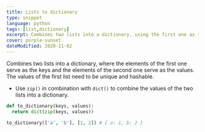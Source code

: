 ```yaml
---
title: Lists to dictionary
type: snippet
language: python
tags: [list,dictionary]
excerpt: Combines two lists into a dictionary, using the first one as the keys and the second one as the values.
cover: purple-sunset
dateModified: 2020-11-02
---
```


Combines two lists into a dictionary, where the elements of the first one serve as the keys and the elements of the second one serve as the values.
The values of the first list need to be unique and hashable.

- Use `zip()` in combination with `dict()` to combine the values of the two lists into a dictionary.

```py
def to_dictionary(keys, values):
  return dict(zip(keys, values))

to_dictionary(['a', 'b'], [1, 2]) # { a: 1, b: 2 }
```
